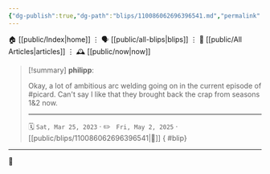 ```yaml
---
{"dg-publish":true,"dg-path":"blips/110086062696396541.md","permalink":"/blips/110086062696396541/","title":"philipp on mastodon @ 2023-03-25"}
---
```



<div class="transclusion internal-embed is-loaded"><div class="markdown-embed">




🏠 [[public/Index\|home]]  ⋮ 🗣️ [[public/all-blips\|blips]] ⋮  📝 [[public/All Articles\|articles]]  ⋮ 🕰️ [[public/now\|now]]


</div></div>


> [!summary] **philipp**:
>
> Okay, a lot of ambitious arc welding going on in the current episode of #picard. Can't say I like that they brought back the crap from seasons 1&2 now.
> - - -
>
> 🗓️ <code>Sat, Mar 25, 2023</code>  · ✏️ <code> Fri, May 2, 2025</code>  · [[public/blips/110086062696396541\|🔗]]
{ #blip}


- - -

 👾

